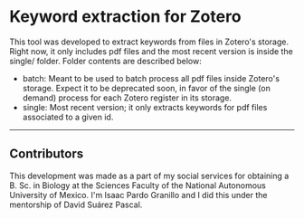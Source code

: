 # Keyword extraction for Zotero
This tool was developed to extract keywords from files in Zotero's storage. Right now, it only includes pdf files and the most recent version is inside the single/ folder. Folder contents are described below:

- batch: Meant to be used to batch process all pdf files inside Zotero's storage. Expect it to be deprecated soon, in favor of the single (on demand) process for each Zotero register in its storage.
- single: Most recent version; it only extracts keywords for pdf files associated to a given id.

---
## Contributors
This development was made as a part of my social services for obtaining a B. Sc. in Biology at the Sciences Faculty of the National Autonomous University of Mexico. I'm Isaac Pardo Granillo and I did this under the mentorship of David Suárez Pascal.
